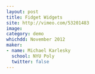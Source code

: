 ```yaml
---
layout: post
title: Fidget Widgets
site: http://vimeo.com/53201483
image:
category: demo 
whichdd: November 2012
maker:
- name: Michael Karlesky
  school: NYU Poly
  twitter: false
---
```


